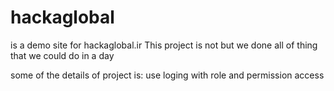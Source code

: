 # hackaglobal

is a demo site for hackaglobal.ir
This project is not but we done all of thing that we could do in a day

some of the details of project is:
use loging with role and permission access 
  